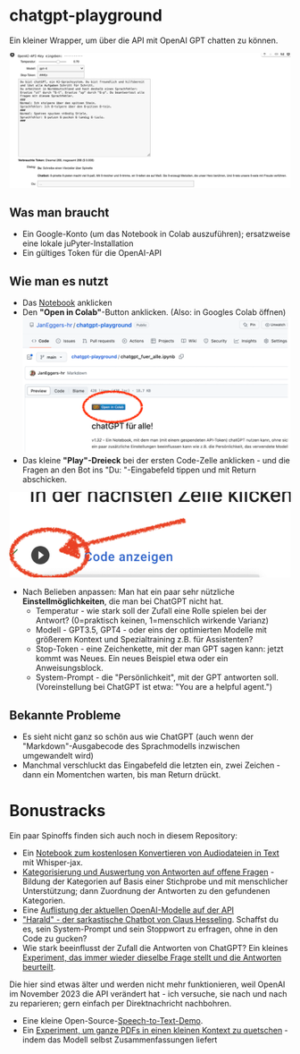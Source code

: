 # chatgpt-playground
Ein kleiner Wrapper, um über die API mit OpenAI GPT chatten zu können. 

[![chatgpt-Demo](./chatgpt-demo2.png)](./chatgpt_fuer_alle.ipynb)

## Was man braucht
- Ein Google-Konto (um das Notebook in Colab auszuführen); ersatzweise eine lokale juPyter-Installation
- Ein gültiges Token für die OpenAI-API

## Wie man es nutzt
- Das [Notebook](./chatgpt_fuer_alle.ipynb) anklicken
- Den **"Open in Colab"**-Button anklicken. (Also: in Googles Colab öffnen)
![Colab-Laden-Button markiert](./google-colab-laden.png)
- Das kleine **"Play"-Dreieck** bei der ersten Code-Zelle anklicken - und die Fragen an den Bot ins "Du: "-Eingabefeld tippen und mit Return abschicken.

![Colab-Code starten](./colab-starten.png)

- Nach Belieben anpassen: Man hat ein paar sehr nützliche **Einstellmöglichkeiten**, die man bei ChatGPT nicht hat.
  - Temperatur - wie stark soll der Zufall eine Rolle spielen bei der Antwort? (0=praktisch keinen, 1=menschlich wirkende Varianz)
  - Modell - GPT3.5, GPT4 - oder eins der optimierten Modelle mit größerem Kontext und Spezialtraining z.B. für Assistenten?
  - Stop-Token - eine Zeichenkette, mit der man GPT sagen kann: jetzt kommt was Neues. Ein neues Beispiel etwa oder ein Anweisungsblock.
  - System-Prompt - die "Persönlichkeit", mit der GPT antworten soll. (Voreinstellung bei ChatGPT ist etwa: "You are a helpful agent.")

## Bekannte Probleme
- Es sieht nicht ganz so schön aus wie ChatGPT (auch wenn der "Markdown"-Ausgabecode des Sprachmodells inzwischen umgewandelt wird)
- Manchmal verschluckt das Eingabefeld die letzten ein, zwei Zeichen - dann ein Momentchen warten, bis man Return drückt.

# Bonustracks

Ein paar Spinoffs finden sich auch noch in diesem Repository: 

- Ein [Notebook zum kostenlosen Konvertieren von Audiodateien in Text](./whisper_audio_conversion.ipynb) mit Whisper-jax.
- [Kategorisierung und Auswertung von Antworten auf offene Fragen](./offene_fragen_auswerten_mit_ki.ipynb) - Bildung der Kategorien auf Basis einer Stichprobe und mit menschlicher Unterstützung; dann Zuordnung der Antworten zu den gefundenen Kategorien. 
- Eine [Auflistung der aktuellen OpenAI-Modelle auf der API](./list_openai_models.ipynb)
- ["Harald" - der sarkastische Chatbot von Claus Hesseling](./harald_gpt.ipynb). Schaffst du es, sein System-Prompt und sein Stoppwort zu erfragen, ohne in den Code zu gucken?
- Wie stark beeinflusst der Zufall die Antworten von ChatGPT? Ein kleines [Experiment, das immer wieder dieselbe Frage stellt und die Antworten beurteilt](https://github.com/JanEggers-hr/GPT-Zufalls-Experiment). 

Die hier sind etwas älter und werden nicht mehr funktionieren, weil OpenAI im November 2023 die API verändert hat - ich versuche, sie nach und nach zu reparieren; gern einfach per Direktnachricht nachbohren. 

- Eine kleine Open-Source-[Speech-to-Text-Demo](./Sprich_v01.ipynb).
- Ein [Experiment, um ganze PDFs in einen kleinen Kontext zu quetschen](./TalkToPDF.ipynb) - indem das Modell selbst Zusammenfassungen liefert
